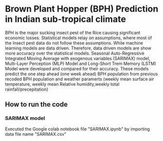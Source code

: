 # Brown Plant Hopper (BPH) Prediction in Indian sub-tropical climate
BPH is the major sucking insect pest of the Rice causing significant economic losses.
Statistical models relay on assumptions, where most of the insect pest data do not follow these assumptions.
While machine learning models are data driven.
Therefore, data driven models are show more accuracy over the statistical models.
Seasonal Auto-Regressive Integrated Moving Average with exogenous variables (SARIMAX) model, Multi-Layer Perception (MLP) Model and Long-Short Trem Memory (LSTM) Model were developed and compared for their accuracy. These models predict the one step ahead (one week ahead) BPH population from previous recoded BPH population and weather paramerts (weekly mean surface air temperature, weekly mean Relative humidity,weekly total rainfall/precepitation)

## How to run the code
### SARIMAX model
Executed the Google colab notebook file "SARIMAX.ipynb" by importing data file name "SARIMAX.csv" 
